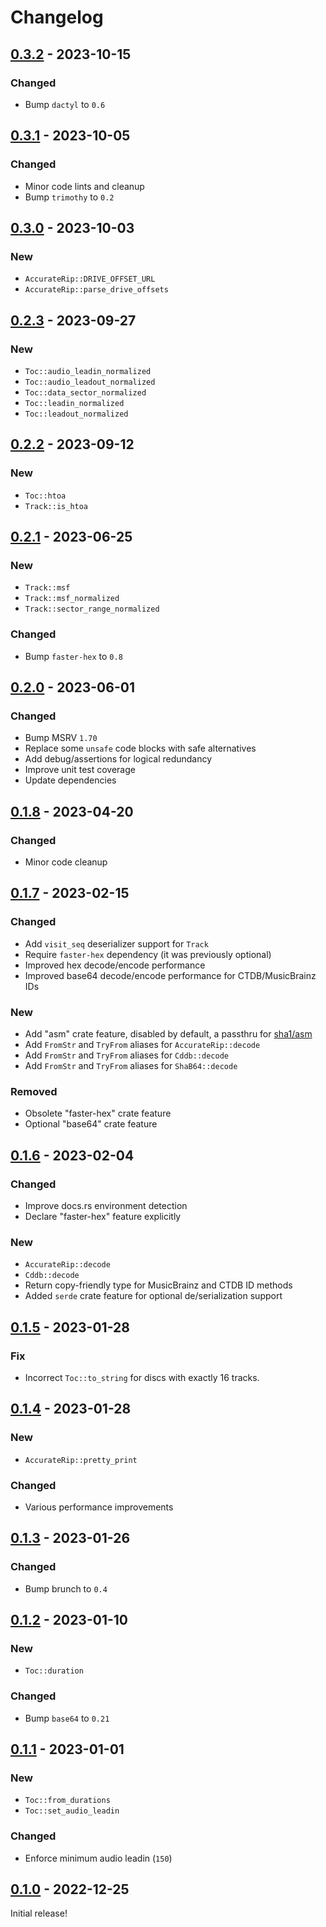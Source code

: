 # Changelog


## [0.3.2](https://github.com/Blobfolio/cdtoc/releases/tag/v0.3.2) - 2023-10-15

### Changed

* Bump `dactyl` to `0.6`



## [0.3.1](https://github.com/Blobfolio/cdtoc/releases/tag/v0.3.1) - 2023-10-05

### Changed

* Minor code lints and cleanup
* Bump `trimothy` to `0.2`



## [0.3.0](https://github.com/Blobfolio/cdtoc/releases/tag/v0.3.0) - 2023-10-03

### New

* `AccurateRip::DRIVE_OFFSET_URL`
* `AccurateRip::parse_drive_offsets`



## [0.2.3](https://github.com/Blobfolio/cdtoc/releases/tag/v0.2.3) - 2023-09-27

### New

* `Toc::audio_leadin_normalized`
* `Toc::audio_leadout_normalized`
* `Toc::data_sector_normalized`
* `Toc::leadin_normalized`
* `Toc::leadout_normalized`



## [0.2.2](https://github.com/Blobfolio/cdtoc/releases/tag/v0.2.2) - 2023-09-12

### New

* `Toc::htoa`
* `Track::is_htoa`



## [0.2.1](https://github.com/Blobfolio/cdtoc/releases/tag/v0.2.1) - 2023-06-25

### New

* `Track::msf`
* `Track::msf_normalized`
* `Track::sector_range_normalized`

### Changed

* Bump `faster-hex` to `0.8`



## [0.2.0](https://github.com/Blobfolio/cdtoc/releases/tag/v0.2.0) - 2023-06-01

### Changed

* Bump MSRV `1.70`
* Replace some `unsafe` code blocks with safe alternatives
* Add debug/assertions for logical redundancy
* Improve unit test coverage
* Update dependencies



## [0.1.8](https://github.com/Blobfolio/cdtoc/releases/tag/v0.1.8) - 2023-04-20

### Changed

* Minor code cleanup



## [0.1.7](https://github.com/Blobfolio/cdtoc/releases/tag/v0.1.7) - 2023-02-15

### Changed

* Add `visit_seq` deserializer support for `Track`
* Require `faster-hex` dependency (it was previously optional)
* Improved hex decode/encode performance
* Improved base64 decode/encode performance for CTDB/MusicBrainz IDs

### New

* Add "asm" crate feature, disabled by default, a passthru for [sha1/asm](https://github.com/RustCrypto/hashes/blob/master/sha1/Cargo.toml#L20)
* Add `FromStr` and `TryFrom` aliases for `AccurateRip::decode`
* Add `FromStr` and `TryFrom` aliases for `Cddb::decode`
* Add `FromStr` and `TryFrom` aliases for `ShaB64::decode`

### Removed

* Obsolete "faster-hex" crate feature
* Optional "base64" crate feature



## [0.1.6](https://github.com/Blobfolio/cdtoc/releases/tag/v0.1.6) - 2023-02-04

### Changed

* Improve docs.rs environment detection
* Declare "faster-hex" feature explicitly

### New

* `AccurateRip::decode`
* `Cddb::decode`
* Return copy-friendly type for MusicBrainz and CTDB ID methods
* Added `serde` crate feature for optional de/serialization support



## [0.1.5](https://github.com/Blobfolio/cdtoc/releases/tag/v0.1.5) - 2023-01-28

### Fix

* Incorrect `Toc::to_string` for discs with exactly 16 tracks.



## [0.1.4](https://github.com/Blobfolio/cdtoc/releases/tag/v0.1.4) - 2023-01-28

### New

* `AccurateRip::pretty_print`

### Changed

* Various performance improvements



## [0.1.3](https://github.com/Blobfolio/cdtoc/releases/tag/v0.1.3) - 2023-01-26

### Changed

* Bump brunch to `0.4`



## [0.1.2](https://github.com/Blobfolio/cdtoc/releases/tag/v0.1.2) - 2023-01-10

### New

* `Toc::duration`

### Changed

* Bump `base64` to `0.21`



## [0.1.1](https://github.com/Blobfolio/cdtoc/releases/tag/v0.1.1) - 2023-01-01

### New

* `Toc::from_durations`
* `Toc::set_audio_leadin`

### Changed

* Enforce minimum audio leadin (`150`)



## [0.1.0](https://github.com/Blobfolio/cdtoc/releases/tag/v0.1.0) - 2022-12-25

Initial release!
